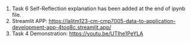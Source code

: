 1. Task 6 Self-Reflection explanation has been added at the end of ipynb file. 
2. Streamlit APP: https://lalitm123-cm-cmp7005-data-to-application-development-app-4toq8c.streamlit.app/
3. Task 4 Demonstration: https://youtu.be/UTIhe1PeYLA
